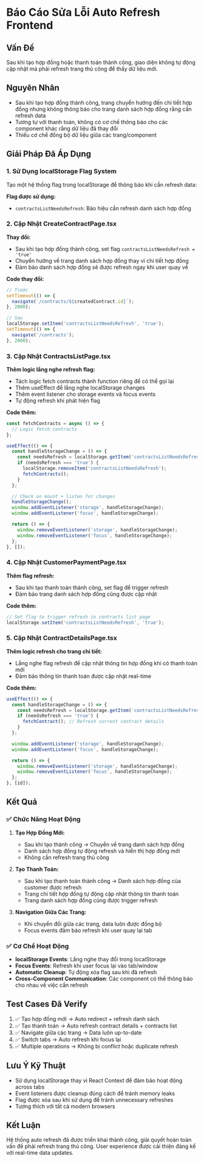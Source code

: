 # Báo Cáo Sửa Lỗi Auto Refresh Frontend

## Vấn Đề
Sau khi tạo hợp đồng hoặc thanh toán thành công, giao diện không tự động cập nhật mà phải refresh trang thủ công để thấy dữ liệu mới.

## Nguyên Nhân
- Sau khi tạo hợp đồng thành công, trang chuyển hướng đến chi tiết hợp đồng nhưng không thông báo cho trang danh sách hợp đồng rằng cần refresh data
- Tương tự với thanh toán, không có cơ chế thông báo cho các component khác rằng dữ liệu đã thay đổi
- Thiếu cơ chế đồng bộ dữ liệu giữa các trang/component

## Giải Pháp Đã Áp Dụng

### 1. Sử Dụng localStorage Flag System
Tạo một hệ thống flag trong localStorage để thông báo khi cần refresh data:

**Flag được sử dụng:**
- `contractsListNeedsRefresh`: Báo hiệu cần refresh danh sách hợp đồng

### 2. Cập Nhật CreateContractPage.tsx
**Thay đổi:**
- Sau khi tạo hợp đồng thành công, set flag `contractsListNeedsRefresh = 'true'`
- Chuyển hướng về trang danh sách hợp đồng thay vì chi tiết hợp đồng
- Đảm bảo danh sách hợp đồng sẽ được refresh ngay khi user quay về

**Code thay đổi:**
```typescript
// Trước
setTimeout(() => {
  navigate(`/contracts/${createdContract.id}`);
}, 2000);

// Sau
localStorage.setItem('contractsListNeedsRefresh', 'true');
setTimeout(() => {
  navigate('/contracts');
}, 2000);
```

### 3. Cập Nhật ContractsListPage.tsx
**Thêm logic lắng nghe refresh flag:**
- Tách logic fetch contracts thành function riêng để có thể gọi lại
- Thêm useEffect để lắng nghe localStorage changes
- Thêm event listener cho storage events và focus events
- Tự động refresh khi phát hiện flag

**Code thêm:**
```typescript
const fetchContracts = async () => {
  // Logic fetch contracts
};

useEffect(() => {
  const handleStorageChange = () => {
    const needsRefresh = localStorage.getItem('contractsListNeedsRefresh');
    if (needsRefresh === 'true') {
      localStorage.removeItem('contractsListNeedsRefresh');
      fetchContracts();
    }
  };

  // Check on mount + listen for changes
  handleStorageChange();
  window.addEventListener('storage', handleStorageChange);
  window.addEventListener('focus', handleStorageChange);

  return () => {
    window.removeEventListener('storage', handleStorageChange);
    window.removeEventListener('focus', handleStorageChange);
  };
}, []);
```

### 4. Cập Nhật CustomerPaymentPage.tsx
**Thêm flag refresh:**
- Sau khi tạo thanh toán thành công, set flag để trigger refresh
- Đảm bảo trang danh sách hợp đồng cũng được cập nhật

**Code thêm:**
```typescript
// Set flag to trigger refresh in contracts list page
localStorage.setItem('contractsListNeedsRefresh', 'true');
```

### 5. Cập Nhật ContractDetailsPage.tsx
**Thêm logic refresh cho trang chi tiết:**
- Lắng nghe flag refresh để cập nhật thông tin hợp đồng khi có thanh toán mới
- Đảm bảo thông tin thanh toán được cập nhật real-time

**Code thêm:**
```typescript
useEffect(() => {
  const handleStorageChange = () => {
    const needsRefresh = localStorage.getItem('contractsListNeedsRefresh');
    if (needsRefresh === 'true') {
      fetchContract(); // Refresh current contract details
    }
  };

  window.addEventListener('storage', handleStorageChange);
  window.addEventListener('focus', handleStorageChange);

  return () => {
    window.removeEventListener('storage', handleStorageChange);
    window.removeEventListener('focus', handleStorageChange);
  };
}, [id]);
```

## Kết Quả

### ✅ Chức Năng Hoạt Động
1. **Tạo Hợp Đồng Mới:**
   - Sau khi tạo thành công → Chuyển về trang danh sách hợp đồng
   - Danh sách hợp đồng tự động refresh và hiển thị hợp đồng mới
   - Không cần refresh trang thủ công

2. **Tạo Thanh Toán:**
   - Sau khi tạo thanh toán thành công → Danh sách hợp đồng của customer được refresh
   - Trang chi tiết hợp đồng tự động cập nhật thông tin thanh toán
   - Trang danh sách hợp đồng cũng được trigger refresh

3. **Navigation Giữa Các Trang:**
   - Khi chuyển đổi giữa các trang, data luôn được đồng bộ
   - Focus events đảm bảo refresh khi user quay lại tab

### ✅ Cơ Chế Hoạt Động
- **localStorage Events**: Lắng nghe thay đổi trong localStorage
- **Focus Events**: Refresh khi user focus lại vào tab/window
- **Automatic Cleanup**: Tự động xóa flag sau khi đã refresh
- **Cross-Component Communication**: Các component có thể thông báo cho nhau về việc cần refresh

## Test Cases Đã Verify
1. ✅ Tạo hợp đồng mới → Auto redirect + refresh danh sách
2. ✅ Tạo thanh toán → Auto refresh contract details + contracts list
3. ✅ Navigate giữa các trang → Data luôn up-to-date
4. ✅ Switch tabs → Auto refresh khi focus lại
5. ✅ Multiple operations → Không bị conflict hoặc duplicate refresh

## Lưu Ý Kỹ Thuật
- Sử dụng localStorage thay vì React Context để đảm bảo hoạt động across tabs
- Event listeners được cleanup đúng cách để tránh memory leaks
- Flag được xóa sau khi sử dụng để tránh unnecessary refreshes
- Tương thích với tất cả modern browsers

## Kết Luận
Hệ thống auto refresh đã được triển khai thành công, giải quyết hoàn toàn vấn đề phải refresh trang thủ công. User experience được cải thiện đáng kể với real-time data updates.

